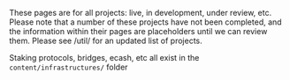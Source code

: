 These pages are for all projects: live, in development, under review, etc. Please note that a number of these projects have not been completed, and the information within their pages are placeholders until we can review them. Please see /util/ for an updated list of projects.

Staking protocols, bridges, ecash, etc all exist in the `content/infrastructures/` folder

